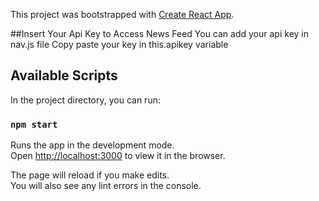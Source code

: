 This project was bootstrapped with [Create React App](https://github.com/facebook/create-react-app).

##Insert Your Api Key to Access News Feed
You can add your api key in nav.js file 
Copy paste your key in this.apikey variable

## Available Scripts

In the project directory, you can run:

### `npm start`

Runs the app in the development mode.<br />
Open [http://localhost:3000](http://localhost:3000) to view it in the browser.

The page will reload if you make edits.<br />
You will also see any lint errors in the console.
